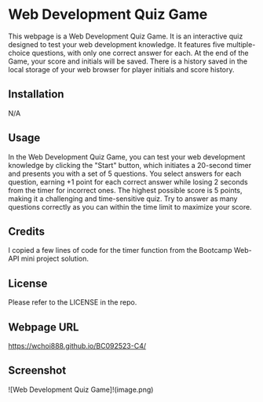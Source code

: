 # Web Development Quiz Game

This webpage is a Web Development Quiz Game. It is an interactive quiz designed to test your web development knowledge. It features five multiple-choice questions, with only one correct answer for each. At the end of the Game, your score and initials will be saved. There is a history saved in the local storage of your web browser for player initials and score history.

## Installation

N/A

## Usage

In the Web Development Quiz Game, you can test your web development knowledge by clicking the "Start" button, which initiates a 20-second timer and presents you with a set of 5 questions. You select answers for each question, earning +1 point for each correct answer while losing 2 seconds from the timer for incorrect ones. The highest possible score is 5 points, making it a challenging and time-sensitive quiz. Try to answer as many questions correctly as you can within the time limit to maximize your score.

## Credits

I copied a few lines of code for the timer function from the Bootcamp Web-API mini project solution.

## License

Please refer to the LICENSE in the repo.

## Webpage URL

https://wchoi888.github.io/BC092523-C4/

## Screenshot

![Web Development Quiz Game]!(image.png)
